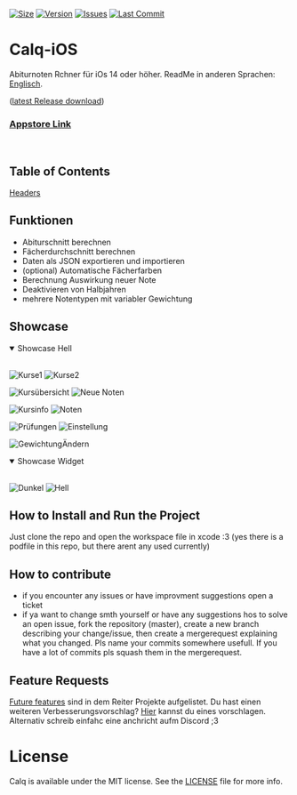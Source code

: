 [![Size](https://img.shields.io/github/repo-size/AKORA-Studios/Calq?color=428FE3&label=SIZE&style=for-the-badge)](https://apps.apple.com/tt/app/calq-abiturnoten/id1605925893?uo=2)
[![Version](https://img.shields.io/github/v/release/AKORA-Studios/Calq?color=428FE3&label=Version&style=for-the-badge)](https://apps.apple.com/tt/app/calq-abiturnoten/id1605925893?uo=2)
[![Issues](https://img.shields.io/github/issues/AKORA-Studios/Calq?color=428FE3&label=Issues&style=for-the-badge)](https://apps.apple.com/tt/app/calq-abiturnoten/id1605925893?uo=2)
[![Last Commit](https://img.shields.io/github/last-commit/AKORA-Studios/Calq/master?color=428FE3&label=lastcommit&style=for-the-badge)](https://apps.apple.com/tt/app/calq-abiturnoten/id1605925893?uo=2)

# Calq-iOS

Abiturnoten Rchner für iOs 14 oder höher.
ReadMe in anderen Sprachen: [Englisch](https://github.com/AKORA-Studios/Calq/blob/master/README.en.md).

([latest Release download](https://github.com/AKORA-Studios/Calq/releases/))

### [Appstore Link](https://apps.apple.com/tt/app/calq-abiturnoten/id1605925893?uo=2)

<br>

## Table of Contents
[Headers](#headers)


## Funktionen

- Abiturschnitt berechnen
- Fächerdurchschnitt berechnen
- Daten als JSON exportieren und importieren
- (optional) Automatische Fächerfarben
- Berechnung Auswirkung neuer Note
- Deaktivieren von Halbjahren
- mehrere Notentypen mit variabler Gewichtung

## Showcase

<details open>
<summary>Showcase Hell</summary>
<br>
  
![Kurse1](https://media.discordapp.net/attachments/867129329363976212/1075423171869675631/Simulator_Screen_Shot_iPhone_14_Pro_2023_02_15_at_06_10_04.png?width=309&height=669)
![Kurse2](https://media.discordapp.net/attachments/867129329363976212/1075432909852381234/Simulator_Screen_Shot_iPhone_14_Pro_2023_02_15_at_06_13_22.png?width=309&height=669)

![Kursübersicht](https://media.discordapp.net/attachments/867129329363976212/1075423170997260389/Simulator_Screen_Shot_iPhone_14_Pro_2023_02_15_at_06_12_50.png?width=309&height=669)
![Neue Noten](https://media.discordapp.net/attachments/867129329363976212/1075432909491679253/simulator_screenshot_36F6B44E-54EE-4902-952A-C98A936B511F.png?width=309&height=669)

![Kursinfo](https://media.discordapp.net/attachments/867129329363976212/1075423172775645244/Simulator_Screen_Shot_iPhone_14_Pro_2023_02_15_at_06_11_11.png?width=309&height=669)
![Noten](https://media.discordapp.net/attachments/867129329363976212/1075423173002149948/Simulator_Screen_Shot_iPhone_14_Pro_2023_02_15_at_06_11_17.png?width=309&height=669)

![Prüfungen](https://media.discordapp.net/attachments/867129329363976212/1078048575604396092/Simulator_Screen_Shot_-_iPhone_14_-_2023-02-22_at_21.19.21.png?width=309&height=670)
![Einstellung](https://media.discordapp.net/attachments/867129329363976212/1075423173220245554/Simulator_Screen_Shot_iPhone_14_Pro_2023_02_15_at_06_11_22.png?width=309&height=669)

![GewichtungÄndern](https://media.discordapp.net/attachments/867129329363976212/1110268846188806204/Simulator_Screenshot_-_iPhone_14_-_2023-05-22_at_20.10.43.png?width=310&height=670)

</details>

<details open>
<summary>Showcase Widget</summary>
<br>
  
![Dunkel](https://media.discordapp.net/attachments/867129329363976212/961320549760499802/unknown.png?width=309&height=670)
![Hell](https://media.discordapp.net/attachments/867129329363976212/961320571247927306/unknown.png?width=309&height=670)
</details
<br>
  
## How to Install and Run the Project

Just clone the repo and open the workspace file in xcode :3 
(yes there is a podfile in this repo, but there arent any used currently)

## How to contribute

* if you encounter any issues or have improvment suggestions open a ticket
* if ya want to change smth yourself or have any suggestions hos to solve an open issue, fork the repository (master), create a new branch describing your change/issue, then create a mergerequest explaining what you changed. Pls name your commits somewhere usefull. If you have a lot of commits pls squash them in the mergerequest.


## Feature Requests

[Future features](https://github.com/AKORA-Studios/Calq/projects2) sind in dem Reiter Projekte aufgelistet. Du hast einen weiteren Verbesserungsvorschlag? [Hier](https://github.com/AKORA-Studios/Calq/issues) kannst du eines vorschlagen.
Alternativ schreib einfahc eine anchricht aufm Discord ;3

# License

Calq is available under the MIT license. See the [LICENSE](https://github.com/AKORA-Studios/Calq-iOS/blob/main/LICENSE) file for more info.
